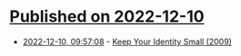# [Published on 2022-12-10](index.md)

* [2022-12-10, 09:57:08](https://news.ycombinator.com/item?id=33931361) - [Keep Your Identity Small (2009)](http://www.paulgraham.com/identity.html)
